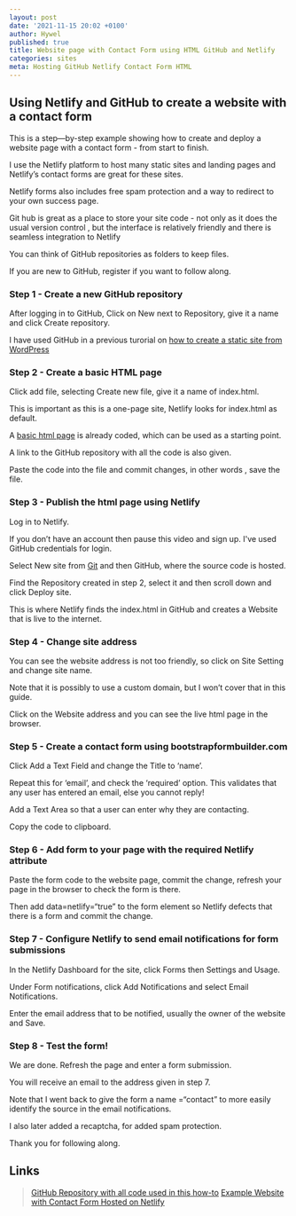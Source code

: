 ```yaml
---
layout: post
date: '2021-11-15 20:02 +0100'
author: Hywel
published: true
title: Website page with Contact Form using HTML GitHub and Netlify
categories: sites
meta: Hosting GitHub Netlify Contact Form HTML
---
```


## Using Netlify and GitHub to create a website with a contact form
This is a step—by-step example showing how to create and deploy a website page with a contact form - from start to finish.

I use the Netlify platform to host many  static sites and landing pages and Netlify’s contact forms are great for these sites.

Netlify forms also includes free spam protection and a way to redirect to your own success page.

Git hub is great as a place to store your site code - not only as it does the usual version control , but the interface is relatively friendly and there is seamless integration to Netlify 

You can think of GitHub repositories as folders to keep files. 

If you are new to GitHub, register if you want to follow along. 

### Step 1 - Create a new GitHub repository
After logging in to GitHub, Click on New next to Repository, give it a name and click Create repository.



I have used GitHub in a previous turorial on [how to create a static site from WordPress](https://www.hywel.me/static/site/wordpress/2016/07/17/fast-free-static-website-with-wordpress-and-github-pages.html)

### Step 2 - Create a basic HTML page
Click add file, selecting Create new file, give it a name of index.html. 

This is important as this is a one-page site, Netlify looks for index.html as default. 

A [basic html page](https://github.com/hyweljohnllewellyn/html-form-netflify-example/blob/main/index_without_form.html) is already coded, which can be used as a starting point. 

A link to the GitHub repository with all the code is also given.  

Paste the code into the file and commit changes, in other words , save the file. 

### Step 3 - Publish the html page using Netlify
Log in to Netlify. 

If you don’t have an account then pause this video and sign up. I've used GitHub credentials for login. 

Select New site from [Git](https://en.wikipedia.org/wiki/Git) and then GitHub, where the source code is hosted.

Find the Repository created in step 2, select it and then scroll down and click Deploy site.

This is where Netlify finds the index.html in GitHub and creates a Website that is live to the internet.

### Step 4 - Change site address
You can see the website address is not too friendly, so click on Site Setting and change site name. 

Note that it is possibly to use a custom domain, but I won’t cover that in this guide.

Click on the Website address and you can see the live html page in the browser.

### Step 5 - Create a contact form using bootstrapformbuilder.com
Click Add a Text Field and change the Title to ‘name’.

Repeat this for ‘email’, and check the ‘required’ option. This validates that any user has entered an email, else you cannot reply!

Add a Text Area so that a user can enter why they are contacting.

Copy the code to clipboard.

### Step 6 - Add form to your page with the required Netlify attribute
Paste the form code to the website page,  commit the change, refresh your page in the browser to check the form is there.

Then add data=netlify=“true” to the form element so Netlify defects that there is a form and commit the change. 

### Step 7 - Configure Netlify to send email notifications for form submissions 
In the Netlify Dashboard for the site, click Forms then Settings and Usage.

Under Form notifications, click Add Notifications and select Email Notifications.

Enter the email address that to be notified, usually the owner of the website and Save.

### Step 8 - Test the form!
We are done. Refresh the page and enter a form submission.

You will receive an email to the address given in step 7.

Note that I went back to give the form a name =“contact” to more easily identify the source in the email notifications.

I also later added a recaptcha, for added spam protection.

Thank you for following along.

## Links
> [GitHub Repository with all code used in this how-to](https://github.com/hyweljohnllewellyn/html-form-netflify-example)
> [Example Website with Contact Form Hosted on Netlify](https://html-form-example.netlify.app)
